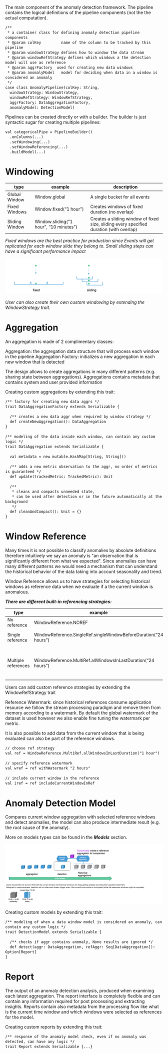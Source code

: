 The main component of the anomaly detection framework. The pipeline contains the logical definitions of the pipeline components (not the the actual computation).

```
/**
 * a container class for defining anomaly detection pipeline components
 * @param colKey         name of the column to be tracked by this pipeline
 * @param windowStrategy defines how to window the data stream
 * @param windowRefStrategy defines which windows a the detection model will use as reference
 * @param aggrFactory  used for creating new data windows
 * @param anomalyModel   model for deciding when data in a window is considered an anomaly
 */
case class AnomalyPipeline(colKey: String,
  windowStrategy: WindowStrategy,
  windowRefStrategy: WindowRefStrategy,
  aggrFactory: DataAggregationFactory,
  anomalyModel: DetectionModel)
```

Pipelines can be created directly or with a builder. The builder is just syntactic sugar for creating multiple pipelines:

```
val categoricalPipe = PipelineBuilder()
  .onColumns(...)
  .setWindowing(...)
  .setWindowReferencing(...)
  .buildModel(...)
```
# Windowing

| type | example | description |
|------|---------|-------------|
|Global Window| Window.global| A single bucket for all events|
|Fixed Windows| Window.fixed(“1 hour”)|Creates windows of fixed duration (no overlap)|
|Sliding Window|Window.sliding(“1 hour”, “10 minutes”)|Creates a sliding window of fixed size, sliding every specified duration (with overlap)|

*Fixed windows are the best practice for production since Events will get replicated for each window slide they belong to. Small sliding steps can have a significant performance impact*

![windows](images/windows.png)

*User can also create their own custom windowing by extending the WindowStrategy trait.*

# Aggregation

An aggregation is made of 2 complimentary classes:

Aggregation: the aggregation data structure that will process each window in the pipeline
Aggregation Factory: initializes a new aggregation in each new window that is detected


The design allows to create aggregations in many different patterns (e.g. sharing state between aggregations).
Aggregations contains metadata that contains system and user provided information



Creating custom aggregations by extending this trait:

```
/** factory for creating new data aggrs */
trait DataAggregationFactory extends Serializable {
 
  /** creates a new data aggr when required by window strategy */
  def createNewAggregation(): DataAggregation
}
 
/** modeling of the data inside each window, can contain any custom logic */
trait DataAggregation extends Serializable {
 
  val metadata = new mutable.HashMap[String, String]()
 
  /** adds a new metric observation to the aggr, no order of metrics is guaranteed */
  def update(trackedMetric: TrackedMetric): Unit
 
  /**
   * cleans and compacts unneeded state,
   * can be used after detection or in the future automatically at the background
   */
  def cleanAndCompact(): Unit = {}
}
```

# Window Reference

Many times it is not possible to classify anomalies by absolute definitions therefore intuitively we say an anomaly is "an observation that is significantly different from what we expected".
Since anomalies can have many different patterns we would need a mechanism that can understand the historical behavior of the data taking into account seasonality and trend.

Window Reference allows us to have strategies for selecting historical windows as reference data when we evaluate if a the current window is anomalous.

___There are different built-in referencing strategies:___

|type|example|Canned options|
|----|-------|--------------|
|No reference|WindowReference.NOREF|NOREF|
|Single reference|WindowReference.SingleRef.singleWindowBeforeDuration(“24 hours”)|lastWindow <br>previousNthWindow <br> singleWindowBeforeDuration|
|Multiple references|WindowReference.MultiRef.allWindowsInLastDuration(“24 hours”)|allWindowsInLastDuration <br> lastNWindows <br> dailyWindows <br> windowsBetweenTs <br> recurringInterval <br> recurringDuration <br>|


Users can add custom reference strategies by extending the WindowRefStrategy trait

Reference Watermark: since historical references consume application resource we follow the stream processing paradigm and remove them from memory according to a watermark. By default the global watermark of the dataset is used however we also enable fine tuning the watermark per metric.

It is also possible to add data from the current window that is being evaluated can also be part of the reference windows.

```
// choose ref strategy
val ref = WindowReference.MultiRef.allWindowsInLastDuration("1 hour")
 
// specify reference watermark
val wref = ref withWatermark "2 hours"
 
// include current window in the reference
val iref = ref includeCurrentWindowInRef
```
# Anomaly Detection Model 

Compares current window aggregation with selected reference windows and detect anomalies, the model can also produce intermediate result (e.g. the root cause of the anomaly).

More on models types can be found in the ___Models___ section.

![detection model](images/detectionModel.png)

Creating custom models by extending this trait:

```
/** modeling of when a data window model is considered an anomaly, can contain any custom logic */
trait DetectionModel extends Serializable {
 
  /** checks if aggr contains anomaly, None results are ignored */
  def detect(aggr: DataAggregation, refAggr: Seq[DataAggregation]): Option[Report]
}
```
# Report

The output of an anomaly detection analysis, produced when examining each latest aggregation. The report interface is completely flexible and can contain any information required for post processing and extracting insights.
Reports contain also metadata from the processing flow like what is the current time window and which windows were selected as references for the model.


Creating custom reports by extending this trait:
```
/** response of the anomaly model check, even if no anomaly was detected, can have any logic */
trait Report extends Serializable {...}
```
